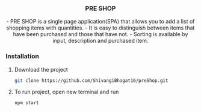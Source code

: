 <div align="center">
	<h3 align="center">PRE SHOP</h3>
	- PRE SHOP is a single page application(SPA) that allows you to add a list of shopping items with quantities.
- 	It is easy to distinguish between items that have been purchased and those that have not.
- 	Sorting is available by input, description and purchased item.
</div>

### Installation

1. Download the project
   ```sh
   git clone https://github.com/ShivangiBhagat16/preShop.git
   ```
2. To run project, open new terminal and run
   ```sh
   npm start
   ```
